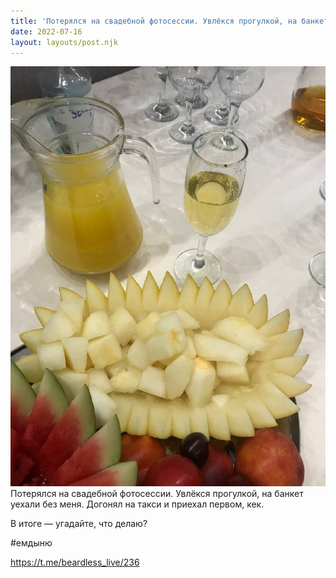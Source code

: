 ```yaml
---
title: 'Потерялся на свадебной фотосессии. Увлёкся прогулкой, на банкет уехали без меня. Догонял на такси и приехал первом, кек. '
date: 2022-07-16
layout: layouts/post.njk
---
```


![](/img/AgACAgIAAx0CVDWW-AAD7GLS1PMgD_R-PxGcqeoWzm47KvNDAALJvTEbZeWZSgcst_kVxFsUAQADAgADcwADKQQ.jpg
)
Потерялся на свадебной фотосессии. Увлёкся прогулкой, на банкет уехали без меня. Догонял на такси и приехал первом, кек. 

В итоге — угадайте, что делаю?

#емдыню

https://t.me/beardless_live/236